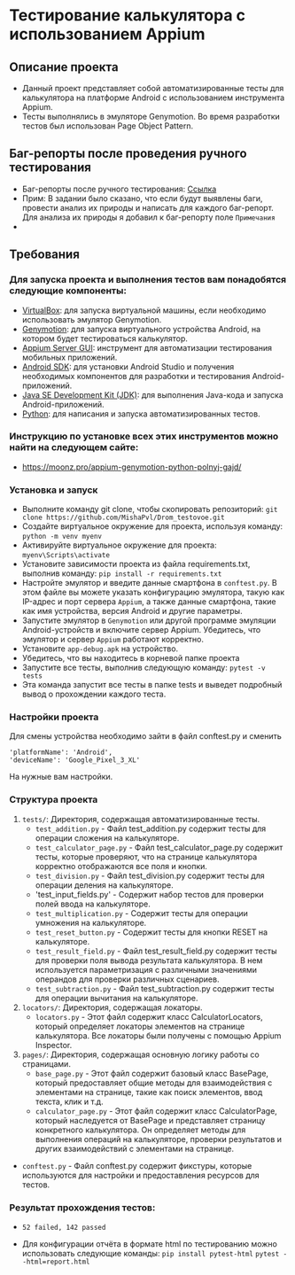 # Тестирование калькулятора с использованием Appium
## Описание проекта

- Данный проект представляет собой автоматизированные тесты для калькулятора на платформе Android с использованием инструмента Appium.
- Тесты выполнялись в эмуляторе Genymotion. Во время разработки тестов был использован Page Object Pattern.

## Баг-репорты после проведения ручного тестирования
- Баг-репорты после ручного тестирования: [Ссылка](https://docs.google.com/spreadsheets/d/15OHJ3IiAB1wL-OE3U9GDCUK2B1oIkd_vVUs99dGPLaY/edit?usp=sharing)
- Прим: В задании было сказано, что если будут выявлены баги, провести анализ их природы и написать для каждого баг-репорт. Для анализа их природы я добавил к баг-репорту поле `Примечания`
- 
## Требования

### Для запуска проекта и выполнения тестов вам понадобятся следующие компоненты:

- [VirtualBox](https://www.oracle.com/virtualization/technologies/vm/downloads/virtualbox-downloads.html?source=:ow:o:p:nav:mmddyyVirtualBoxHero&intcmp=:ow:o:p:nav:mmddyyVirtualBoxHero): для запуска виртуальной машины, если необходимо использовать эмулятор Genymotion.
- [Genymotion](https://www.genymotion.com/download/): для запуска виртуального устройства Android, на котором будет тестироваться калькулятор.
- [Appium Server GUI](https://github.com/appium/appium-desktop/releases/): инструмент для автоматизации тестирования мобильных приложений.
- [Android SDK](https://developer.android.com/studio): для установки Android Studio и получения необходимых компонентов для разработки и тестирования Android-приложений.
- [Java SE Development Kit (JDK)](https://www.oracle.com/java/technologies/downloads/): для выполнения Java-кода и запуска Android-приложений.
- [Python](https://www.python.org/downloads/): для написания и запуска автоматизированных тестов.

### Инструкцию по установке всех этих инструментов можно найти на следующем сайте:
- https://moonz.pro/appium-genymotion-python-polnyj-gajd/
    
### Установка и запуск
- Выполните команду git clone, чтобы скопировать репозиторий:
    `git clone https://github.com/MishaPvl/Drom_testovoe.git`
- Создайте виртуальное окружение для проекта, используя команду: 
    `python -m venv myenv`
- Активируйте виртуальное окружение для проекта:
    `myenv\Scripts\activate`
- Установите зависимости проекта из файла requirements.txt, выполнив команду:
    `pip install -r requirements.txt`
- Настройте эмулятор и введите данные смартфона в `conftest.py`. В этом файле вы можете указать конфигурацию эмулятора, такую как IP-адрес и порт сервера `Appium`, а также данные смартфона, такие как имя устройства, версия Android и другие параметры.
- Запустите эмулятор в `Genymotion` или другой программе эмуляции Android-устройств и включите сервер Appium. Убедитесь, что эмулятор и сервер `Appium` работают корректно.
- Установите `app-debug.apk` на устройство. 
- Убедитесь, что вы находитесь в корневой папке проекта
- Запустите все тесты, выполнив следующую команду:
    `pytest -v tests`
- Эта команда запустит все тесты в папке tests и выведет подробный вывод о прохождении каждого теста.
    
### Настройки проекта
Для смены устройства необходимо зайти в файл conftest.py и сменить
   ```
   'platformName': 'Android',
   'deviceName': 'Google_Pixel_3_XL'
```
На нужные вам настройки.

### Структура проекта
1. `tests/`: Директория, содержащая автоматизированные тесты.
    - `test_addition.py` - Файл test_addition.py содержит тесты для операции сложения на калькуляторе.
    - `test_calculator_page.py` - Файл test_calculator_page.py содержит тесты, которые проверяют, что на странице калькулятора корректно отображаются все поля и кнопки.
    - `test_division.py` - Файл test_division.py содержит тесты для операции деления на калькуляторе.
    - 'test_input_fields.py' - Содержит набор тестов для проверки полей ввода на калькуляторе.
    - `test_multiplication.py` - Содержит тесты для операции умножения на калькуляторе.
    - `test_reset_button.py` - Содержит тесты для кнопки RESET на калькуляторе.
    - `test_result_field.py` - Файл test_result_field.py содержит тесты для проверки поля вывода результата калькулятора. В нем используется параметризация с различными значениями операндов для проверки различных сценариев.
    - `test_subtraction.py` - Файл test_subtraction.py содержит тесты для операции вычитания на калькуляторе.
2. `locators/`: Директория, содержащая локаторы.
    - `locators.py` - Этот файл содержит класс CalculatorLocators, который определяет локаторы элементов на странице калькулятора. Все локаторы были получены с помощью Appium Inspector.
3. `pages/`: Директория, содержащая основную логику работы со страницами.
    - `base_page.py` - Этот файл содержит базовый класс BasePage, который предоставляет общие методы для взаимодействия с элементами на странице, такие как поиск элементов, ввод текста, клик и т.д.
    - `calculator_page.py` - Этот файл содержит класс CalculatorPage, который наследуется от BasePage и представляет страницу конкретного калькулятора. Он определяет методы для выполнения операций на калькуляторе, проверки результатов и других взаимодействий с элементами на странице.
- `conftest.py` - Файл conftest.py содержит фикстуры, которые используются для настройки и предоставления ресурсов для тестов.

### Результат прохождения тестов:
- `52 failed, 142 passed`

- Для конфигурации отчёта в формате html по тестированию можно использовать следующие команды:
`pip install pytest-html`
`pytest --html=report.html`  
